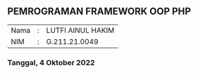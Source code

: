 ## PEMROGRAMAN FRAMEWORK OOP PHP

<table
  <tr>
    <td>Nama</td>
    <td>:</td>
    <td>LUTFI AINUL HAKIM</td>
  </tr>
  <tr>
    <td>NIM</td>
    <td>:</td>
    <td>G.211.21.0049</td>
  </tr>
</table>


### Tanggal, 4 Oktober 2022
